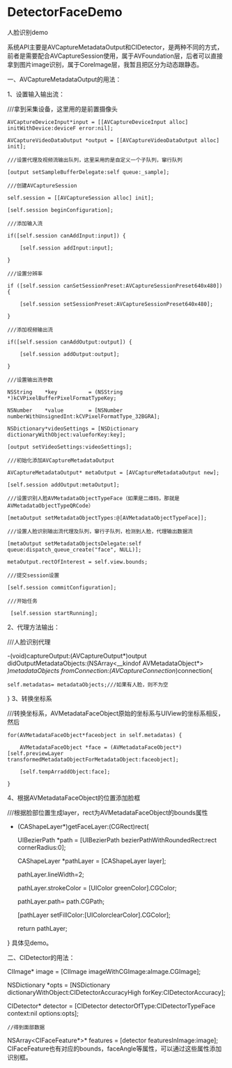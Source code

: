 # DetectorFaceDemo
人脸识别demo

系统API主要是AVCaptureMetadataOutput和CIDetector，是两种不同的方式，前者是需要配合AVCaptureSession使用，属于AVFoundation层，后者可以直接拿到图片image识别，属于CoreImage层，我暂且把区分为动态跟静态。

一、AVCaptureMetadataOutput的用法：

1、设置输入输出流：

///拿到采集设备，这里用的是前置摄像头

    AVCaptureDeviceInput*input = [[AVCaptureDeviceInput alloc] initWithDevice:deviceF error:nil];

    AVCaptureVideoDataOutput *output = [[AVCaptureVideoDataOutput alloc] init];

    ///设置代理及视频流输出队列，这里采用的是自定义一个子队列，窜行队列

    [output setSampleBufferDelegate:self queue:_sample];

    ///创建AVCaptureSession

    self.session = [[AVCaptureSession alloc] init];

    [self.session beginConfiguration];

    ///添加输入流

    if([self.session canAddInput:input]) {

        [self.session addInput:input];

    }

    ///设置分辨率

    if ([self.session canSetSessionPreset:AVCaptureSessionPreset640x480]) {

        [self.session setSessionPreset:AVCaptureSessionPreset640x480];

    }

    ///添加视频输出流

    if([self.session canAddOutput:output]) {

        [self.session addOutput:output];

    }

    ///设置输出流参数

    NSString    *key          = (NSString *)kCVPixelBufferPixelFormatTypeKey;

    NSNumber    *value        = [NSNumber numberWithUnsignedInt:kCVPixelFormatType_32BGRA];

    NSDictionary*videoSettings = [NSDictionary dictionaryWithObject:valueforKey:key];

    [output setVideoSettings:videoSettings];

    ///初始化添加AVCaptureMetadataOutput

    AVCaptureMetadataOutput* metaOutput = [AVCaptureMetadataOutput new];

    [self.session addOutput:metaOutput];

    ///设置识别人脸AVMetadataObjectTypeFace（如果是二维码，那就是AVMetadataObjectTypeQRCode）

    [metaOutput setMetadataObjectTypes:@[AVMetadataObjectTypeFace]];

    ///设置人脸识别输出流代理及队列，窜行子队列，检测到人脸，代理输出数据流

    [metaOutput setMetadataObjectsDelegate:self  queue:dispatch_queue_create("face", NULL)];

    metaOutput.rectOfInterest = self.view.bounds;

    ///提交session设置

    [self.session commitConfiguration];

    ///开始任务    

     [self.session startRunning];
2、代理方法输出：

///人脸识别代理

-(void)captureOutput:(AVCaptureOutput*)output didOutputMetadataObjects:(NSArray<__kindof AVMetadataObject*> *)metadataObjects fromConnection:(AVCaptureConnection*)connection{

    self.metadatas= metadataObjects;///如果有人脸，则不为空

}
3、转换坐标系

///转换坐标系，AVMetadataFaceObject原始的坐标系与UIView的坐标系相反，然后

    for(AVMetadataFaceObject*faceobject in self.metadatas) {

        AVMetadataFaceObject *face = (AVMetadataFaceObject*)[self.previewLayer transformedMetadataObjectForMetadataObject:faceobject];

        [self.tempArraddObject:face];

    }
4、根据AVMetadataFaceObject的位置添加脸框

///根据脸部位置生成layer，rect为AVMetadataFaceObject的bounds属性

- (CAShapeLayer*)getFaceLayer:(CGRect)rect{

    UIBezierPath *path = [UIBezierPath bezierPathWithRoundedRect:rect cornerRadius:0];

    CAShapeLayer *pathLayer = [CAShapeLayer layer];

    pathLayer.lineWidth=2;

    pathLayer.strokeColor = [UIColor greenColor].CGColor;

    pathLayer.path= path.CGPath;

    [pathLayer setFillColor:[UIColorclearColor].CGColor];

    return pathLayer;

}
具体见demo。

二、CIDetector的用法：

CIImage* image = [CIImage imageWithCGImage:aImage.CGImage];

NSDictionary  *opts = [NSDictionary dictionaryWithObject:CIDetectorAccuracyHigh forKey:CIDetectorAccuracy];

CIDetector* detector = [CIDetector detectorOfType:CIDetectorTypeFace context:nil options:opts];

    //得到面部数据

 NSArray<CIFaceFeature*>* features = [detector featuresInImage:image];
CIFaceFeature也有对应的bounds，faceAngle等属性，可以通过这些属性添加识别框。

